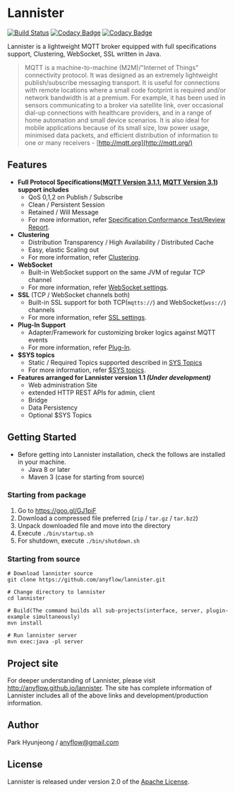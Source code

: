 <!--
  Copyright 2016 The Lannister Project

  Licensed under the Apache License, Version 2.0 (the "License");
  you may not use this file except in compliance with the License.
  You may obtain a copy of the License at

      http://www.apache.org/licenses/LICENSE-2.0

  Unless required by applicable law or agreed to in writing, software
  distributed under the License is distributed on an "AS IS" BASIS,
  WITHOUT WARRANTIES OR CONDITIONS OF ANY KIND, either express or implied.
  See the License for the specific language governing permissions and
  limitations under the License.
 -->
# Lannister

[![Build Status](https://travis-ci.org/anyflow/lannister.svg?branch=master)](https://travis-ci.org/anyflow/lannister/branches) [![Codacy Badge](https://api.codacy.com/project/badge/Grade/8d72feca76504d89a9846beecbbbc34b)](https://www.codacy.com/app/anyflow/lannister?utm_source=github.com&amp;utm_medium=referral&amp;utm_content=anyflow/lannister&amp;utm_campaign=Badge_Grade) [![Codacy Badge](https://api.codacy.com/project/badge/Coverage/8d72feca76504d89a9846beecbbbc34b)](https://www.codacy.com/app/anyflow/lannister?utm_source=github.com&amp;utm_medium=referral&amp;utm_content=anyflow/lannister&amp;utm_campaign=Badge_Coverage)

Lannister is a lightweight MQTT broker equipped with full specifications support, Clustering, WebSocket, SSL written in Java.

> MQTT is a machine-to-machine (M2M)/"Internet of Things" connectivity protocol. It was designed as an extremely lightweight publish/subscribe messaging transport. It is useful for connections with remote locations where a small code footprint is required and/or network bandwidth is at a premium. For example, it has been used in sensors communicating to a broker via satellite link, over occasional dial-up connections with healthcare providers, and in a range of home automation and small device scenarios. It is also ideal for mobile applications because of its small size, low power usage, minimised data packets, and efficient distribution of information to one or many receivers - [http://mqtt.org](http://mqtt.org/)

## Features
* **Full Protocol Specifications([MQTT Version 3.1.1](http://docs.oasis-open.org/mqtt/mqtt/v3.1.1/os/mqtt-v3.1.1-os.html), [MQTT Version 3.1](http://public.dhe.ibm.com/software/dw/webservices/ws-mqtt/mqtt-v3r1.html)) support includes**
  * QoS 0,1,2 on Publish / Subscribe
  * Clean / Persistent Session
  * Retained / Will Message
  * For more information, refer [Specification Conformance Test/Review Report](./specification.html).
* **Clustering**
  * Distribution Transparency / High Availability / Distributed Cache
  * Easy, elastic Scaling out
  * For more information, refer [Clustering](http://anyflow.github.io/lannister/clustering.html).
* **WebSocket**
  * Built-in WebSocket support on the same JVM of regular TCP channel
  * For more information, refer [WebSocket settings](http://anyflow.github.io/lannister/configuration.html#websocket).
* **SSL** (TCP / WebSocket channels both)
  * Built-in SSL support for both TCP(`mqtts://`) and WebSocket(`wss://`) channels
  * For more information, refer [SSL settings](http://anyflow.github.io/lannister/configuration.html#ssl).
* **Plug-In Support**
  * Adapter/Framework for customizing broker logics against MQTT events
  * For more information, refer [Plug-In](http://anyflow.github.io/lannister/plugin.html).
* **$SYS topics**
  * Static / Required Topics supported described in [SYS Topics](https://github.com/mqtt/mqtt.github.io/wiki/SYS-Topics)
  * For more information, refer [$SYS topics](http://anyflow.github.io/lannister/dollarSys.html).
* **Features arranged for Lannister version 1.1 _(Under development)_**
  * Web administration Site
  * extended HTTP REST APIs for admin, client
  * Bridge
  * Data Persistency
  * Optional $SYS Topics

## Getting Started
- Before getting into Lannister installation, check the follows are installed in your machine.
  * Java 8 or later
  * Maven 3 (case for starting from source)

### Starting from package
1. Go to https://goo.gl/GJ1piF
2. Download a compressed file preferred (`zip` / `tar.gz` / `tar.bz2`)
3. Unpack downloaded file and move into the directory
4. Execute `./bin/startup.sh`
5. For shutdown, execute `./bin/shutdown.sh`

### Starting from source
```{r, engine='bash', count_lines}
# Download lannister source
git clone https://github.com/anyflow/lannister.git

# Change directory to lannister
cd lannister

# Build(The command builds all sub-projects(interface, server, plugin-example simultaneously)
mvn install

# Run lannister server
mvn exec:java -pl server
```

## Project site
For deeper understanding of Lannister, please visit http://anyflow.github.io/lannister. The site has complete information of Lannister includes all of the above links and development/production information.

## Author
Park Hyunjeong / <anyflow@gmail.com>

## License
Lannister is released under version 2.0 of the [Apache License](http://www.apache.org/licenses/LICENSE-2.0).

